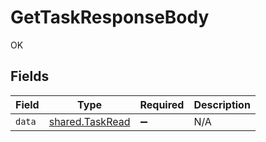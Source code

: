 # GetTaskResponseBody

OK


## Fields

| Field                                              | Type                                               | Required                                           | Description                                        |
| -------------------------------------------------- | -------------------------------------------------- | -------------------------------------------------- | -------------------------------------------------- |
| `data`                                             | [shared.TaskRead](../../models/shared/taskread.md) | :heavy_minus_sign:                                 | N/A                                                |